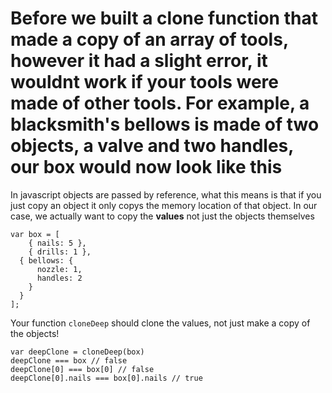 # Before we built a clone function that made a copy of an array of tools, however it had a slight error, it wouldnt work if your tools were made of other tools. For example, a blacksmith's bellows is made of two objects, a valve and two handles, our box would now look like this

In javascript objects are passed by reference, what this means is that if you just copy an object it only copys the memory location of that object. In our case, we actually want to copy the **values** not just the objects themselves

```
var box = [
	{ nails: 5 },
	{ drills: 1 },
  { bellows: {
      nozzle: 1,
      handles: 2
    }
  }
];
```

Your function `cloneDeep` should clone the values, not just make a copy of the objects!
```
var deepClone = cloneDeep(box)
deepClone === box // false
deepClone[0] === box[0] // false 
deepClone[0].nails === box[0].nails // true
```
